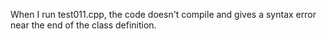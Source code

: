 When I run test011.cpp, the code doesn't compile and gives a syntax error near the end of the class definition.
